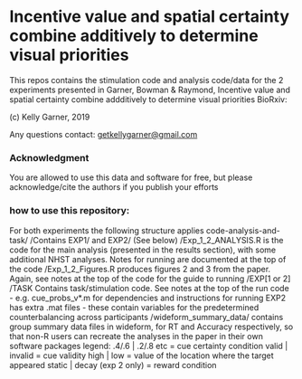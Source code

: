 # Incentive value and spatial certainty combine additively to determine visual priorities

This repos contains the stimulation code and analysis code/data for the 2 experiments presented in Garner, Bowman & Raymond, Incentive value and spatial certainty combine addditively to determine visual priorities
BioRxiv: 


(c) Kelly Garner, 2019

Any questions contact:
getkellygarner@gmail.com

### Acknowledgment

You are allowed to use this data and software for free, but please acknowledge/cite the authors if you publish your efforts


### how to use this repository:
For both experiments the following structure applies
		code-analysis-and-task/
					/Contains EXP1/ and EXP2/ (See below)
					/Exp_1_2_ANALYSIS.R is the code for the main analysis (presented in the results section), with some additional NHST analyses. Notes for running are documented at the top of the code 
					/Exp_1_2_Figures.R produces figures 2 and 3 from the paper. Again, see notes at the top of the code for the guide to running 
					/EXP[1 or 2]
				   			/TASK  Contains task/stimulation code. See notes at the top of the run code - e.g. cue_probs_v*.m for dependencies and instructions for running
							EXP2 has extra .mat files - these contain variables for the predetermined counterbalancing across participants
					/wideform_summary_data/ contains group summary data files in wideform, for RT and Accuracy respectively, so that non-R users can recreate the analyses in the paper in their own software packages
							legend:
							.4/.6 | .2/.8 etc = cue certainty condition
							valid | invalid   = cue validity
							high | low        = value of the location where the target appeared
							static | decay (exp 2 only) = reward condition